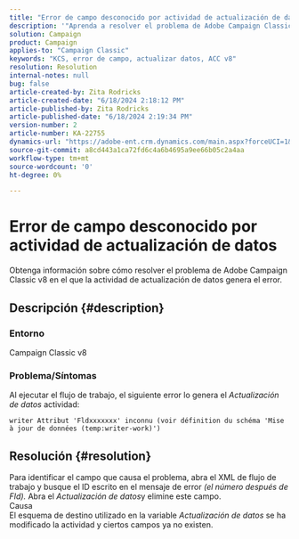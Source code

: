 ```yaml
---
title: "Error de campo desconocido por actividad de actualización de datos"
description: '"Aprenda a resolver el problema de Adobe Campaign Classic v8 donde la actividad de actualización de datos genera el error".'
solution: Campaign
product: Campaign
applies-to: "Campaign Classic"
keywords: "KCS, error de campo, actualizar datos, ACC v8"
resolution: Resolution
internal-notes: null
bug: false
article-created-by: Zita Rodricks
article-created-date: "6/18/2024 2:18:12 PM"
article-published-by: Zita Rodricks
article-published-date: "6/18/2024 2:19:34 PM"
version-number: 2
article-number: KA-22755
dynamics-url: "https://adobe-ent.crm.dynamics.com/main.aspx?forceUCI=1&pagetype=entityrecord&etn=knowledgearticle&id=7bbb6397-7d2d-ef11-840a-002248084fbb"
source-git-commit: a8cd443a1ca72fd6c4a6b4695a9ee66b05c2a4aa
workflow-type: tm+mt
source-wordcount: '0'
ht-degree: 0%

---
```


# Error de campo desconocido por actividad de actualización de datos


Obtenga información sobre cómo resolver el problema de Adobe Campaign Classic v8 en el que la actividad de actualización de datos genera el error.

## Descripción {#description}


### Entorno

Campaign Classic v8

### Problema/Síntomas

Al ejecutar el flujo de trabajo, el siguiente error lo genera el *Actualización de datos* actividad:

`writer Attribut 'Fldxxxxxxx' inconnu (voir définition du schéma 'Mise à jour de données (temp:writer-work)')`


## Resolución {#resolution}


Para identificar el campo que causa el problema, abra el XML de flujo de trabajo y busque el ID escrito en el mensaje de error *(el número después de FId).* Abra el *Actualización de datos*y elimine este campo.
<br>Causa<br>
El esquema de destino utilizado en la variable *Actualización de datos* se ha modificado la actividad y ciertos campos ya no existen.
